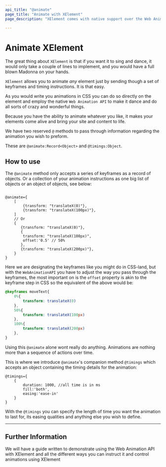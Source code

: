 ```yaml
---
api_title: "@animate"
page_title: "Animate with XElement"
page_description: "XElement comes with native support over the Web Animation API, using @animate and @timings you can pass through your animation keyframes and its timings, and you are good to go"

---
```

# Animate XElement

The great thing about `XElement` is that if you want it to sing and dance, it would only take a couple of lines to implement, and you would have a full blown Madonna on your hands.

`XElement` allows you to animate *any* element just by sending though a set of keyframes and timing instructions. It is that easy.

As you would write you animations in CSS you can do so directly on the element and employ the native `Web Animation API` to make it dance and do all sorts of crazy and wonderful things.

Because you have the ability to animate whatever you like, it makes your elements come alive and bring your site and content to life.

We have two reserved `@` methods to pass through information regarding the animation you wish to preform.

These are `@animate:Record<Object>` and `@timings:Object`.
## How to use

The `@animate` method only accepts a series of keyframes as a record of objects. Or a collection of your animation instructions as one big list of objects or an object of objects, see below:

```astro

@animate={
    [
        {transform: "translateX(0)"},
        {transform: "translateX(100px)"},
    ]
    // Or
    {
       {transform: "translateX(0)"},
       {
        transform: "translateX(100px)",
        offset:'0.5' // 50%
       }, 
       {transform: "translateX(200px)"}, 
    }
}
```

Here we are designating the keyframes like you might do in CSS-land, but with the `WebAnimationAPI` you have to adjust the way you pass through the keyframes, the most important on is the `offset` property is akin to the keyframe step in CSS so the equivalent of the above would be:

```css
@keyframes moveText{
    0%{
        transform: translateX(0)
    },
    50%{
        transform: translateX(100px)
    },
    100%{
        transform: translateX(200px)
    },
}
```

Using this `@animate` alone wont really do anything. Animations are nothing more than a sequence of actions over time.

This is where we introduce `@animate`'s companion method `@timings` which accepts an object containing the timing details for the animation:

```astro
@timings={
    {
        duration: 1000, //all time is in ms
        fill:'both',
        easing:'ease-in'
    }
}
```

With the `@timings` you can specify the length of time you want the animation to last for, its easing qualities and anything else you wish to define.


-----

## Further Information

We will have a guide written to demonstrate using the Web Animation API with XElement and all the different ways you can instruct it and control animations using XElement
